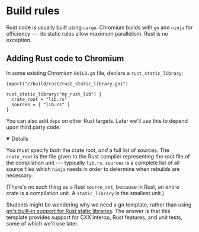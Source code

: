 # Build rules

Rust code is usually built using `cargo`. Chromium builds with `gn` and `ninja`
for efficiency --- its static rules allow maximum parallelism. Rust is no
exception.

## Adding Rust code to Chromium

In some existing Chromium `BUILD.gn` file, declare a `rust_static_library`:

```gn
import("//build/rust/rust_static_library.gni")

rust_static_library("my_rust_lib") {
  crate_root = "lib.rs"
  sources = [ "lib.rs" ]
}
```

You can also add `deps` on other Rust targets. Later we'll use this to depend
upon third party code.

<details open='true'>

You must specify _both_ the crate root, _and_ a full list of sources. The
`crate_root` is the file given to the Rust compiler representing the root file
of the compilation unit --- typically `lib.rs`. `sources` is a complete list of
all source files which `ninja` needs in order to determine when rebuilds are
necessary.

(There's no such thing as a Rust `source_set`, because in Rust, an entire crate
is a compilation unit. A `static_library` is the smallest unit.)

Students might be wondering why we need a gn template, rather than using
[gn's built-in support for Rust static libraries][0]. The answer is that this
template provides support for CXX interop, Rust features, and unit tests, some
of which we'll use later.

</details>

[0]: https://gn.googlesource.com/gn/+/main/docs/reference.md#func_static_library
